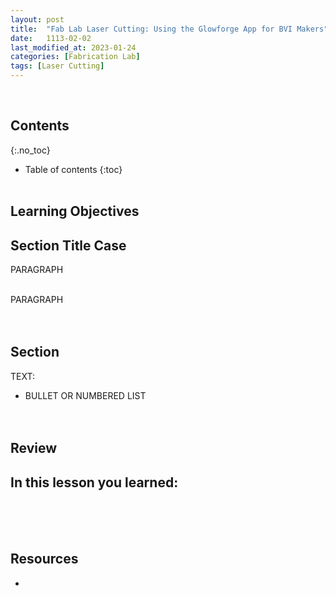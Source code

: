 ```yaml
---
layout: post
title:  "Fab Lab Laser Cutting: Using the Glowforge App for BVI Makers"
date:   1113-02-02
last_modified_at: 2023-01-24
categories: [Fabrication Lab]
tags: [Laser Cutting]
---
```

<br>

## Contents
{:.no_toc}
* Table of contents
{:toc}
<br><br>

## Learning Objectives

## Section Title Case 
PARAGRAPH
<br><br>

PARAGRAPH
<br><br><br>

## Section
TEXT:
- BULLET OR NUMBERED LIST
<br><br><br>


## Review
In this lesson you learned:
- 
<br><br><br>

## Resources
- []()
<br><br><br>